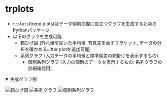 # trplots

* `trplots`(trend plots)はデータ傾向把握に役立つグラフを生成するためのPythonパッケージ
* 以下のグラフを生成可能
    * 箱ひげ図 (外れ値を除いた平均値, 有意差を表すブラケット, データの分布を確かめるJitter plotを追加可能)
    * 系列グラフ (入力データの平均値と標準偏差の網掛けを表示するもの)
        * 個別系列グラフ (入力の個別のデータを表示するもの: 系列グラフの詳細確認用)

<details open>

<summary>生成グラフ例</summary>

![箱ひげ図](img/single_ex.png)
![系列グラフ](img/ts_ex.png)
![個別系列グラフ](img/ts_ex_individual.png)

</details>

